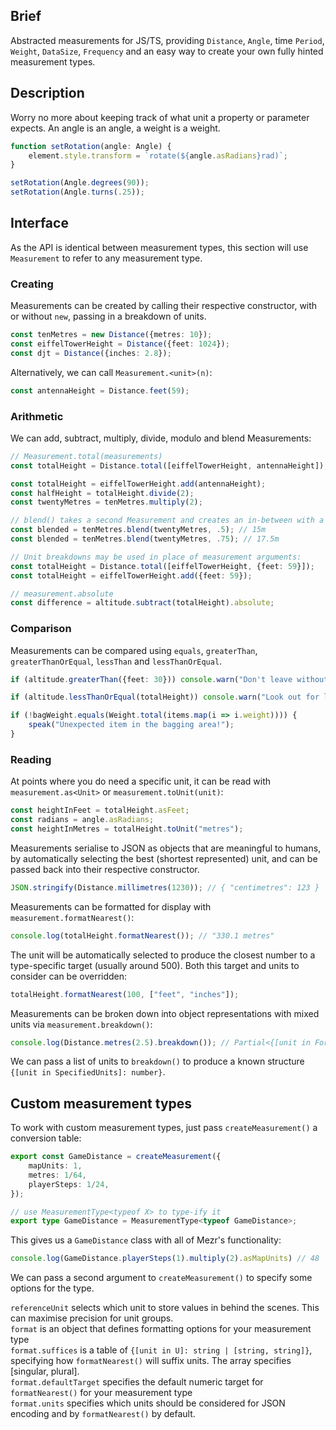 ## Brief

Abstracted measurements for JS/TS, providing `Distance`, `Angle`, time `Period`, `Weight`, `DataSize`, `Frequency` and an easy way to create your own fully hinted measurement types.

## Description

Worry no more about keeping track of what unit a property or parameter expects. An angle is an angle, a weight is a weight.

```ts
function setRotation(angle: Angle) {
    element.style.transform = `rotate(${angle.asRadians}rad)`;
}

setRotation(Angle.degrees(90));
setRotation(Angle.turns(.25));
```

## Interface

As the API is identical between measurement types, this section will use `Measurement` to refer to any measurement type.

### Creating

Measurements can be created by calling their respective constructor, with or without `new`, passing in a breakdown of units.

```ts
const tenMetres = new Distance({metres: 10});
const eiffelTowerHeight = Distance({feet: 1024});
const djt = Distance({inches: 2.8});
```

Alternatively, we can call `Measurement.<unit>(n)`:

```ts
const antennaHeight = Distance.feet(59);
```

### Arithmetic

We can add, subtract, multiply, divide, modulo and blend Measurements:

```ts
// Measurement.total(measurements)
const totalHeight = Distance.total([eiffelTowerHeight, antennaHeight]);

const totalHeight = eiffelTowerHeight.add(antennaHeight);
const halfHeight = totalHeight.divide(2);
const twentyMetres = tenMetres.multiply(2);

// blend() takes a second Measurement and creates an in-between with a given bias:
const blended = tenMetres.blend(twentyMetres, .5); // 15m
const blended = tenMetres.blend(twentyMetres, .75); // 17.5m

// Unit breakdowns may be used in place of measurement arguments:
const totalHeight = Distance.total([eiffelTowerHeight, {feet: 59}]);
const totalHeight = eiffelTowerHeight.add({feet: 59});

// measurement.absolute
const difference = altitude.subtract(totalHeight).absolute;
```

### Comparison

Measurements can be compared using `equals`, `greaterThan`, `greaterThanOrEqual`, `lessThan` and `lessThanOrEqual`.

```ts
if (altitude.greaterThan({feet: 30})) console.warn("Don't leave without a parachute!");

if (altitude.lessThanOrEqual(totalHeight)) console.warn("Look out for landmarks!");

if (!bagWeight.equals(Weight.total(items.map(i => i.weight)))) {
    speak("Unexpected item in the bagging area!");
}
```

### Reading

At points where you do need a specific unit, it can be read with `measurement.as<Unit>` or `measurement.toUnit(unit)`:

```ts
const heightInFeet = totalHeight.asFeet;
const radians = angle.asRadians;
const heightInMetres = totalHeight.toUnit("metres");
```

Measurements serialise to JSON as objects that are meaningful to humans, by automatically selecting the best (shortest represented) unit, and can be passed back into their respective constructor.

```ts
JSON.stringify(Distance.millimetres(1230)); // { "centimetres": 123 }
```

Measurements can be formatted for display with `measurement.formatNearest()`:

```ts
console.log(totalHeight.formatNearest()); // "330.1 metres"
```

The unit will be automatically selected to produce the closest number to a type-specific target (usually around 500). Both this target and units to consider can be overridden:

```ts
totalHeight.formatNearest(100, ["feet", "inches"]);
```

Measurements can be broken down into object representations with mixed units via `measurement.breakdown()`:

```ts
console.log(Distance.metres(2.5).breakdown()); // Partial<{[unit in FormatUnits]: number}> { metres: 2, centimetres: 50 }
```

We can pass a list of units to `breakdown()` to produce a known structure `{[unit in SpecifiedUnits]: number}`.

## Custom measurement types

To work with custom measurement types, just pass `createMeasurement()` a conversion table:

```ts
export const GameDistance = createMeasurement({
    mapUnits: 1,
    metres: 1/64,
    playerSteps: 1/24,
});

// use MeasurementType<typeof X> to type-ify it
export type GameDistance = MeasurementType<typeof GameDistance>;
```

This gives us a `GameDistance` class with all of Mezr's functionality:

```ts
console.log(GameDistance.playerSteps(1).multiply(2).asMapUnits) // 48
```

We can pass a second argument to `createMeasurement()` to specify some options for the type.

`referenceUnit` selects which unit to store values in behind the scenes. This can maximise precision for unit groups.  
`format` is an object that defines formatting options for your measurement type  
`format.suffices` is a table of `{[unit in U]: string | [string, string]}`, specifying how `formatNearest()` will suffix units. The array specifies [singular, plural].  
`format.defaultTarget` specifies the default numeric target for `formatNearest()` for your measurement type  
`format.units` specifies which units should be considered for JSON encoding and by `formatNearest()` by default.